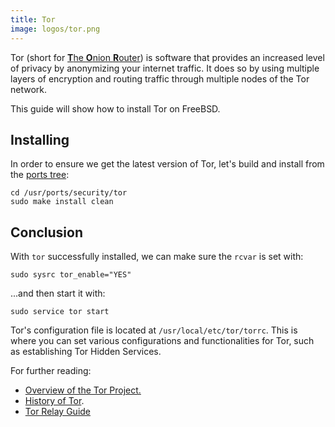 ```yaml
---
title: Tor
image: logos/tor.png
---
```


Tor (short for [**T**he **O**nion **R**outer](https://www.torproject.org/)) is software that provides an increased level of privacy by anonymizing your internet traffic.
It does so by using multiple layers of encryption and routing traffic through multiple nodes of the Tor network.

This guide will show how to install Tor on FreeBSD.

## Installing

In order to ensure we get the latest version of Tor, let's build and install from the [ports tree](/portstree/):

```shell
cd /usr/ports/security/tor
sudo make install clean
```

## Conclusion

With `tor` successfully installed, we can make sure the `rcvar` is set with:

```shell
sudo sysrc tor_enable="YES"
```

...and then start it with:

```shell
sudo service tor start
```

Tor's configuration file is located at `/usr/local/etc/tor/torrc`.
This is where you can set various configurations and functionalities for Tor, such as establishing Tor Hidden Services.

For further reading:
* [Overview of the Tor Project.](https://2019.www.torproject.org/about/overview.html.en)
* [History of Tor](https://www.torproject.org/about/history/).
* [Tor Relay Guide](https://trac.torproject.org/projects/tor/wiki/TorRelayGuide)
